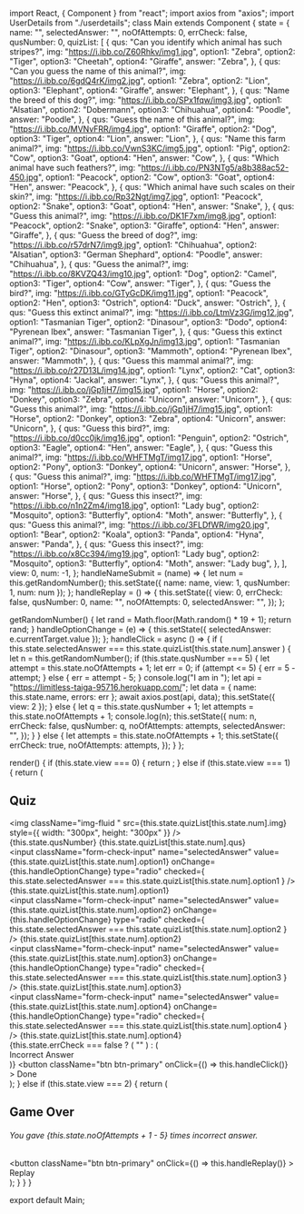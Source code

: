 import React, { Component } from "react";
import axios from "axios";
import UserDetails from "./userdetails";
class Main extends Component {
  state = {
    name: "",
    selectedAnswer: "",
    noOfAttempts: 0,
    errCheck: false,
    qusNumber: 0,
    quizList: [
      {
        qus: "Can you identify which animal has such stripes?",
        img: "https://i.ibb.co/Z60Rhkv/img1.jpg",
        option1: "Zebra",
        option2: "Tiger",
        option3: "Cheetah",
        option4: "Giraffe",
        answer: "Zebra",
      },
      {
        qus: "Can you guess the name of this animal?",
        img: "https://i.ibb.co/6gdQ4rK/img2.jpg",
        option1: "Zebra",
        option2: "Lion",
        option3: "Elephant",
        option4: "Giraffe",
        answer: "Elephant",
      },
      {
        qus: "Name the breed of this dog?",
        img: "https://i.ibb.co/SPx1fqw/img3.jpg",
        option1: "Alsatian",
        option2: "Dobermann",
        option3: "Chihuahua",
        option4: "Poodle",
        answer: "Poodle",
      },
      {
        qus: "Guess the name of this animal?",
        img: "https://i.ibb.co/MVNvFRR/img4.jpg",
        option1: "Giraffe",
        option2: "Dog",
        option3: "Tiger",
        option4: "Lion",
        answer: "Lion",
      },
      {
        qus: "Name this farm animal?",
        img: "https://i.ibb.co/VwnS3KC/img5.jpg",
        option1: "Pig",
        option2: "Cow",
        option3: "Goat",
        option4: "Hen",
        answer: "Cow",
      },
      {
        qus: "Which animal have such feathers?",
        img: "https://i.ibb.co/PN3NTg5/a8b388ac52-450.jpg",
        option1: "Peacock",
        option2: "Cow",
        option3: "Goat",
        option4: "Hen",
        answer: "Peacock",
      },
      {
        qus: "Which animal have such scales on their skin?",
        img: "https://i.ibb.co/Rp32Ngt/img7.jpg",
        option1: "Peacock",
        option2: "Snake",
        option3: "Goat",
        option4: "Hen",
        answer: "Snake",
      },
      {
        qus: "Guess this animal?",
        img: "https://i.ibb.co/DK1F7xm/img8.jpg",
        option1: "Peacock",
        option2: "Snake",
        option3: "Giraffe",
        option4: "Hen",
        answer: "Giraffe",
      },
      {
        qus: "Guess the breed of dog?",
        img: "https://i.ibb.co/r57drN7/img9.jpg",
        option1: "Chihuahua",
        option2: "Alsatian",
        option3: "German Shephard",
        option4: "Poodle",
        answer: "Chihuahua",
      },
      {
        qus: "Guess the animal?",
        img: "https://i.ibb.co/8KVZQ43/img10.jpg",
        option1: "Dog",
        option2: "Camel",
        option3: "Tiger",
        option4: "Cow",
        answer: "Tiger",
      },
      {
        qus: "Guess the bird?",
        img: "https://i.ibb.co/GTyGcDK/img11.jpg",
        option1: "Peacock",
        option2: "Hen",
        option3: "Ostrich",
        option4: "Duck",
        answer: "Ostrich",
      },
      {
        qus: "Guess this extinct animal?",
        img: "https://i.ibb.co/LtmVz3G/img12.jpg",
        option1: "Tasmanian Tiger",
        option2: "Dinasour",
        option3: "Dodo",
        option4: "Pyrenean Ibex",
        answer: "Tasmanian Tiger",
      },
      {
        qus: "Guess this extinct animal?",
        img: "https://i.ibb.co/KLpXgJn/img13.jpg",
        option1: "Tasmanian Tiger",
        option2: "Dinasour",
        option3: "Mammoth",
        option4: "Pyrenean Ibex",
        answer: "Mammoth",
      },
      {
        qus: "Guess this mammal animal?",
        img: "https://i.ibb.co/r27D13L/img14.jpg",
        option1: "Lynx",
        option2: "Cat",
        option3: "Hyna",
        option4: "Jackal",
        answer: "Lynx",
      },
      {
        qus: "Guess this animal?",
        img: "https://i.ibb.co/jGp1jH7/img15.jpg",
        option1: "Horse",
        option2: "Donkey",
        option3: "Zebra",
        option4: "Unicorn",
        answer: "Unicorn",
      },
      {
        qus: "Guess this animal?",
        img: "https://i.ibb.co/jGp1jH7/img15.jpg",
        option1: "Horse",
        option2: "Donkey",
        option3: "Zebra",
        option4: "Unicorn",
        answer: "Unicorn",
      },
      {
        qus: "Guess this bird?",
        img: "https://i.ibb.co/d0cc0jk/img16.jpg",
        option1: "Penguin",
        option2: "Ostrich",
        option3: "Eagle",
        option4: "Hen",
        answer: "Eagle",
      },
      {
        qus: "Guess this animal?",
        img: "https://i.ibb.co/WHFTMgT/img17.jpg",
        option1: "Horse",
        option2: "Pony",
        option3: "Donkey",
        option4: "Unicorn",
        answer: "Horse",
      },
      {
        qus: "Guess this animal?",
        img: "https://i.ibb.co/WHFTMgT/img17.jpg",
        option1: "Horse",
        option2: "Pony",
        option3: "Donkey",
        option4: "Unicorn",
        answer: "Horse",
      },
      {
        qus: "Guess this insect?",
        img: "https://i.ibb.co/n1n2Zm4/img18.jpg",
        option1: "Lady bug",
        option2: "Mosquito",
        option3: "Butterfly",
        option4: "Moth",
        answer: "Butterfly",
      },
      {
        qus: "Guess this animal?",
        img: "https://i.ibb.co/3FLDfWR/img20.jpg",
        option1: "Bear",
        option2: "Koala",
        option3: "Panda",
        option4: "Hyna",
        answer: "Panda",
      },
      {
        qus: "Guess this insect?",
        img: "https://i.ibb.co/x8Cc394/img19.jpg",
        option1: "Lady bug",
        option2: "Mosquito",
        option3: "Butterfly",
        option4: "Moth",
        answer: "Lady bug",
      },
    ],
    view: 0,
    num: -1,
  };
  handleNameSubmit = (name) => {
    let num = this.getRandomNumber();
    this.setState({ name: name, view: 1, qusNumber: 1, num: num });
  };
  handleReplay = () => {
    this.setState({
      view: 0,
      errCheck: false,
      qusNumber: 0,
      name: "",
      noOfAttempts: 0,
      selectedAnswer: "",
    });
  };

  getRandomNumber() {
    let rand = Math.floor(Math.random() * 19 + 1);
    return rand;
  }
  handleOptionChange = (e) => {
    this.setState({ selectedAnswer: e.currentTarget.value });
  };
  handleClick = async () => {
    if (
      this.state.selectedAnswer === this.state.quizList[this.state.num].answer
    ) {
      let n = this.getRandomNumber();
      if (this.state.qusNumber === 5) {
        let attempt = this.state.noOfAttempts + 1;
        let err = 0;
        if (attempt <= 5) {
          err = 5 - attempt;
        } else {
          err = attempt - 5;
        }
        console.log("I am in ");
        let api = "https://limitless-taiga-95716.herokuapp.com/";
        let data = { name: this.state.name, errors: err };
        await axios.post(api, data);
        this.setState({ view: 2 });
      } else {
        let q = this.state.qusNumber + 1;
        let attempts = this.state.noOfAttempts + 1;
        console.log(n);
        this.setState({
          num: n,
          errCheck: false,
          qusNumber: q,
          noOfAttempts: attempts,
          selectedAnswer: "",
        });
      }
    } else {
      let attempts = this.state.noOfAttempts + 1;
      this.setState({
        errCheck: true,
        noOfAttempts: attempts,
      });
    }
  };

  render() {
    if (this.state.view === 0) {
      return <UserDetails onSubmit={this.handleNameSubmit} />;
    } else if (this.state.view === 1) {
      return (
        <div className="container">
          <h2 className="text-center">Quiz</h2>
          <div className="row">
            <div className="col-6">
              <div className="text-center">
                <img
                  className="img-fluid "
                  src={this.state.quizList[this.state.num].img}
                  style={{ width: "300px", height: "300px" }}
                />
              </div>
            </div>
            <div className="col-6">
              <div className="font-weight-bold">
                {this.state.qusNumber} {this.state.quizList[this.state.num].qus}
              </div>
              <div className="form-check">
                <input
                  className="form-check-input"
                  name="selectedAnswer"
                  value={this.state.quizList[this.state.num].option1}
                  onChange={this.handleOptionChange}
                  type="radio"
                  checked={
                    this.state.selectedAnswer ===
                    this.state.quizList[this.state.num].option1
                  }
                />
                <label className="form-check-label">
                  {this.state.quizList[this.state.num].option1}
                </label>
              </div>
              <div className="form-check">
                <input
                  className="form-check-input"
                  name="selectedAnswer"
                  value={this.state.quizList[this.state.num].option2}
                  onChange={this.handleOptionChange}
                  type="radio"
                  checked={
                    this.state.selectedAnswer ===
                    this.state.quizList[this.state.num].option2
                  }
                />
                <label className="form-check-label">
                  {this.state.quizList[this.state.num].option2}
                </label>
              </div>
              <div className="form-check">
                <input
                  className="form-check-input"
                  name="selectedAnswer"
                  value={this.state.quizList[this.state.num].option3}
                  onChange={this.handleOptionChange}
                  type="radio"
                  checked={
                    this.state.selectedAnswer ===
                    this.state.quizList[this.state.num].option3
                  }
                />
                <label className="form-check-label">
                  {this.state.quizList[this.state.num].option3}
                </label>
              </div>
              <div className="form-check">
                <input
                  className="form-check-input"
                  name="selectedAnswer"
                  value={this.state.quizList[this.state.num].option4}
                  onChange={this.handleOptionChange}
                  type="radio"
                  checked={
                    this.state.selectedAnswer ===
                    this.state.quizList[this.state.num].option4
                  }
                />
                <label className="form-check-label">
                  {this.state.quizList[this.state.num].option4}
                </label>
              </div>
              {this.state.errCheck === false ? (
                ""
              ) : (
                <div className="text-danger">Incorrect Answer</div>
              )}
              <button
                className="btn btn-primary"
                onClick={() => this.handleClick()}
              >
                Done
              </button>
            </div>
          </div>
        </div>
      );
    } else if (this.state.view === 2) {
      return (
        <div className="container text-center">
          <h2 className="text-danger text-center">Game Over</h2>
          <h6>
            You gave {this.state.noOfAttempts + 1 - 5} times incorrect answer.
          </h6>
          <button
            className="btn btn-primary"
            onClick={() => this.handleReplay()}
          >
            Replay
          </button>
        </div>
      );
    }
  }
}

export default Main;
